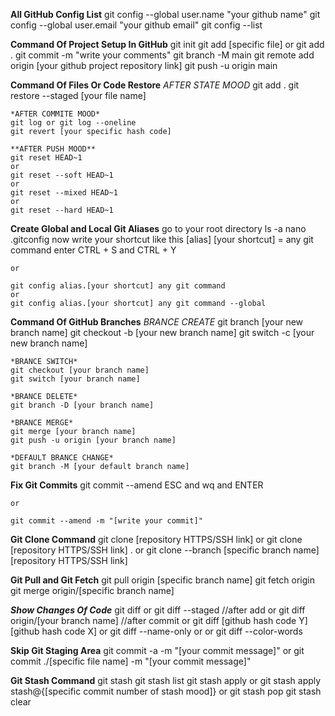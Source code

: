 **All GitHub Config List**
    git config --global user.name "your github name"
    git config --global user.email "your github email"
    git config --list

**Command Of Project Setup In GitHub**
    git init
    git add [specific file] or git add .
    git commit -m "write your comments"
    git branch -M main
    git remote add origin [your github project repository link]
    git push -u origin main
	
**Command Of Files Or Code Restore**
    *AFTER STATE MOOD*
    git add .
    git restore --staged [your file name]
    
    *AFTER COMMITE MOOD*
    git log or git log --oneline
    git revert [your specific hash code]

    **AFTER PUSH MOOD**
    git reset HEAD~1
    or
    git reset --soft HEAD~1
    or
    git reset --mixed HEAD~1
    or
    git reset --hard HEAD~1

**Create Global and Local Git Aliases**
    go to your root directory
    ls -a
    nano .gitconfig
    now write your shortcut like this
        [alias]
            [your shortcut] = any git command
    enter CTRL + S and CTRL + Y
    

    or

    git config alias.[your shortcut] any git command
    or
    git config alias.[your shortcut] any git command --global

**Command Of GitHub Branches**
    *BRANCE CREATE*
    git branch [your new branch name]
    git checkout -b [your new branch name]
    git switch -c [your new branch name]

    *BRANCE SWITCH*
    git checkout [your branch name]
    git switch [your branch name]

    *BRANCE DELETE*
    git branch -D [your branch name]

    *BRANCE MERGE*
    git merge [your branch name]
    git push -u origin [your branch name]

    *DEFAULT BRANCE CHANGE*
    git branch -M [your default branch name]

**Fix Git Commits**
    git commit --amend
    ESC and wq and ENTER
    
    or

    git commit --amend -m "[write your commit]"

**Git Clone Command**
    git clone [repository HTTPS/SSH link]
    or
    git clone [repository HTTPS/SSH link] .
    or
    git clone --branch [specific branch name] [repository HTTPS/SSH link]

**Git Pull and Git Fetch**
    git pull origin [specific branch name]
    git fetch origin
    git merge origin/[specific branch name]

***Show Changes Of Code***
    git diff
    or
    git diff --staged //after add
    or
    git diff origin/[your branch name] //after commit
    or
    git diff [github hash code Y] [github hash code X]
    or
    git diff --name-only
    or
    or git diff --color-words

**Skip Git Staging Area**
    git commit -a -m "[your commit message]"
    or
    git commit ./[specific file name] -m "[your commit message]"

**Git Stash Command**
    git stash
    git stash list
    git stash apply
    or
    git stash apply stash@{[specific commit number of stash mood]}
    or
    git stash pop
    git stash clear




    
